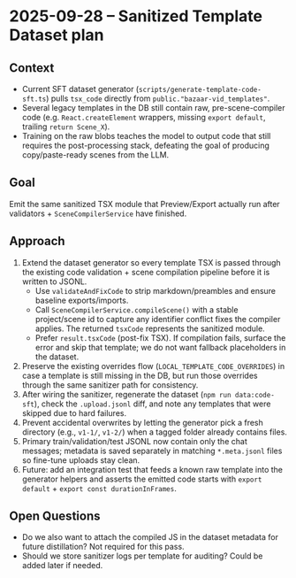 # 2025-09-28 – Sanitized Template Dataset plan

## Context
- Current SFT dataset generator (`scripts/generate-template-code-sft.ts`) pulls `tsx_code` directly from `public."bazaar-vid_templates"`.
- Several legacy templates in the DB still contain raw, pre-scene-compiler code (e.g. `React.createElement` wrappers, missing `export default`, trailing `return Scene_X`).
- Training on the raw blobs teaches the model to output code that still requires the post-processing stack, defeating the goal of producing copy/paste-ready scenes from the LLM.

## Goal
Emit the same sanitized TSX module that Preview/Export actually run after validators + `SceneCompilerService` have finished.

## Approach
1. Extend the dataset generator so every template TSX is passed through the existing code validation + scene compilation pipeline before it is written to JSONL.
   - Use `validateAndFixCode` to strip markdown/preambles and ensure baseline exports/imports.
   - Call `SceneCompilerService.compileScene()` with a stable project/scene id to capture any identifier conflict fixes the compiler applies. The returned `tsxCode` represents the sanitized module.
   - Prefer `result.tsxCode` (post-fix TSX). If compilation fails, surface the error and skip that template; we do not want fallback placeholders in the dataset.
2. Preserve the existing overrides flow (`LOCAL_TEMPLATE_CODE_OVERRIDES`) in case a template is still missing in the DB, but run those overrides through the same sanitizer path for consistency.
3. After wiring the sanitizer, regenerate the dataset (`npm run data:code-sft`), check the `.upload.jsonl` diff, and note any templates that were skipped due to hard failures.
 4. Prevent accidental overwrites by letting the generator pick a fresh directory (e.g., `v1-1/`, `v1-2/`) when a tagged folder already contains files.
 5. Primary train/validation/test JSONL now contain only the chat messages; metadata is saved separately in matching `*.meta.jsonl` files so fine-tune uploads stay clean.
 6. Future: add an integration test that feeds a known raw template into the generator helpers and asserts the emitted code starts with `export default` + `export const durationInFrames`.

## Open Questions
- Do we also want to attach the compiled JS in the dataset metadata for future distillation? Not required for this pass.
- Should we store sanitizer logs per template for auditing? Could be added later if needed.
